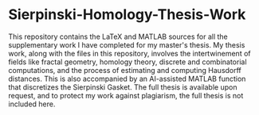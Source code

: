 # Sierpinski-Homology-Thesis-Work
This repository contains the LaTeX and MATLAB sources for all the supplementary work I have completed for my master's thesis. My thesis work, along with the files in this repository, involves the intertwinement of fields like fractal geometry, homology theory, discrete and combinatorial computations, and the process of estimating and computing Hausdorff distances. This is also accompanied by an AI-assisted MATLAB function that discretizes the Sierpinski Gasket. The full thesis is available upon request, and to protect my work against plagiarism, the full thesis is not included here.
